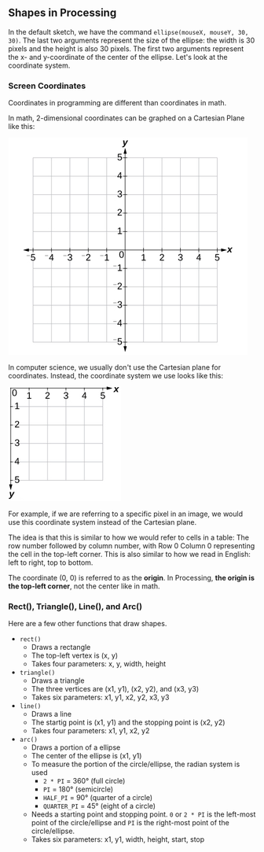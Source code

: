 ## Shapes in Processing

In the default sketch, we have the command `ellipse(mouseX, mouseY, 30, 30)`. The last two arguments represent the size of the ellipse: the width is 30 pixels and the height is also 30 pixels. The first two arguments represent the x- and y-coordinate of the center of the ellipse. Let's look at the coordinate system. 

### Screen Coordinates

Coordinates in programming are different than coordinates in math. 

In math, 2-dimensional coordinates can be graphed on a Cartesian Plane like this:

![](../Images/Cartesian_Plane.jpg)

In computer science, we usually don't use the Cartesian plane for coordinates. Instead, the coordinate system we use looks like this:

![](../Images/Coordinate_Plane.jpg)

For example, if we are referring to a specific pixel in an image, we would use this coordinate system instead of the Cartesian plane. 

The idea is that this is similar to how we would refer to cells in a table: The row number followed by column number, with Row 0 Column 0 representing the cell in the top-left corner. This is also similar to how we read in English: left to right, top to bottom.

The coordinate (0, 0) is referred to as the **origin**. In Processing, **the origin is the top-left corner**, not the center like in math.

### Rect(), Triangle(), Line(), and Arc()

Here are a few other functions that draw shapes.

* `rect()` 
  * Draws a rectangle
  * The top-left vertex is (x, y)
  * Takes four parameters: x, y, width, height
* `triangle()`
  * Draws a triangle 
  * The three vertices are (x1, y1), (x2, y2), and (x3, y3)
  * Takes six parameters: x1, y1, x2, y2, x3, y3
* `line()` 
  * Draws a line
  * The startig point is (x1, y1) and the stopping point is (x2, y2)
  * Takes four parameters: x1, y1, x2, y2
* `arc()`
  * Draws a portion of a ellipse
  * The center of the ellipse is (x1, y1)
  * To measure the portion of the circle/ellipse, the radian system is used
    *  `2 * PI` = 360° (full circle)
    *  `PI` = 180° (semicircle)
    *  `HALF_PI` = 90° (quarter of a circle)
    *  `QUARTER_PI` = 45° (eight of a circle)
  * Needs a starting point and stopping point. `0` or `2 * PI` is the left-most point of the circle/ellipse and `PI` is the right-most point of the circle/ellipse.
  * Takes six parameters: x1, y1, width, height, start, stop
